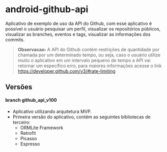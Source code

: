 # android-github-api

Aplicativo de exemplo de uso da API do Github, com esse aplicativo é possível o usuário pesquisar um perfil, visualizar os repositórios públicos, visualizar as branches, eventos e tags, visualizar as informações dos commits.

> **Observacao:** A API do Github contém restrições de quantidade por chamada por um determinado tempo, ou seja, caso o usuário utilize muito o aplicativo em um intervalo pequeno de tempo a API vai retornar um específico erro, para maiores informações acesse o link https://developer.github.com/v3/#rate-limiting

## Versões

#### branch github_api_v100
 - Aplicativo utilizando arquitetura MVP.
 - Primeira versão do aplicativo, contém as seguintes bibliotecas de terceiro:
	 - ORMLite Framework
	 - Retrofit
	 - Picasso
	 - Espresso
